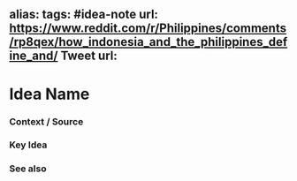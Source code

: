 alias: 
tags: #idea-note
url: https://www.reddit.com/r/Philippines/comments/rp8qex/how_indonesia_and_the_philippines_define_and/
Tweet url: 
---
# Idea Name

### Context / Source


### Key Idea


### See also
